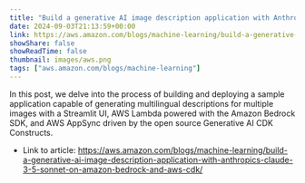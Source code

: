 ```yaml
---
title: "Build a generative AI image description application with Anthropic’s Claude 3.5 Sonnet on Amazon Bedrock and AWS CDK"
date: 2024-09-03T21:13:59+00:00
link: https://aws.amazon.com/blogs/machine-learning/build-a-generative-ai-image-description-application-with-anthropics-claude-3-5-sonnet-on-amazon-bedrock-and-aws-cdk/
showShare: false
showReadTime: false
thumbnail: images/aws.png
tags: ["aws.amazon.com/blogs/machine-learning"]
---
```

In this post, we delve into the process of building and deploying a sample application capable of generating multilingual descriptions for multiple images with a Streamlit UI, AWS Lambda powered with the Amazon Bedrock SDK, and AWS AppSync driven by the open source Generative AI CDK Constructs.

- Link to article: https://aws.amazon.com/blogs/machine-learning/build-a-generative-ai-image-description-application-with-anthropics-claude-3-5-sonnet-on-amazon-bedrock-and-aws-cdk/